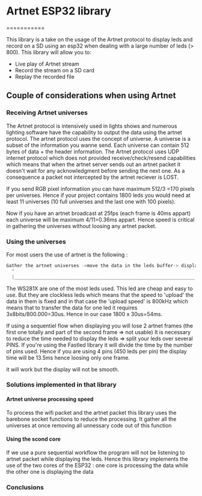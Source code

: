 #  Artnet ESP32 library
===========

This library is a take on the usage of the Artnet protocol to display leds and record on a SD using an esp32 when dealing with a large number of leds (> 800). This library will allow you to:
* Live play of Artnet stream
* Record the stream on a SD card
* Replay the recorded file

## Couple of considerations when using Artnet 

### Receiving Artnet universes
The Artnet protocol is intensively used in lights shows and  numerous lighting software have the capability to output the data using the artnet protocol. The artnet protocol uses the concept of universe. A universe is a subset of the information you wanne send. Each universe can contain 512 bytes of data + the header information.
The Artnet protocol uses UDP internet protocol which does not provided receive/check/resend capabilities which means that when the artnet server sends out an artnet packet it doesn't wait for any acknowledgment before sending the next one. As a consequence a packet not intercepted  by the artnet reciever is LOST.

If you send RGB pixel informatiion you can have maximum 512/3 =170 pixels per universes. 
Hence if your project contains 1800 leds you would need at least 11 universes (10 full universes and the last one with 100 pixels).

Now if you have an artnet broadcast at 25fps (each frame is 40ms appart) each universe will be maximum 4/11=0.36ms appart.
Hence speed is critical in gathering the universes without loosing any artnet packet.

### Using the universes 
For most users the use of artnet is the following :
```C
Gather the artnet universes ->move the data in the leds buffer-> display the leds
  ^                                                                   |
  |___________________________________________________________________|
```
The WS281X are one of the most  leds used. This led are cheap and easy to use. But they are clockless leds which means that the speed to 'upload' the data in them is fixed and in that case the 'upload speed' is 800kHz  which means that to transfer the data for one led it requires 3x8bits/800.000=30us. Hence in our case 1800 x 30us=54ms.

If using a sequentiel flow when displaying  you will lose 2 artnet frames (the first one totally and part of the second frame => not usable)
It is necessary to reduce the time needed to display the leds => split your leds over several PINS. If you're using the Fastled library it will divide the time by the number of pins used. Hence if you are using 4 pins (450 leds per pin) the display time will be 13.5ms hence loosing only one frame.

it will work but the display will not be smooth.

### Solutions implemented in that library

#### Artnet universe processing speed
To process the wifi packet and the artnet packet this library uses the barebone socket functions to reduce the  processing. 
It gather all the universes at once removing all unnessary code out of this function

#### Using the scond core
If we use a pure sequential workflow the program will not be listening to artnet packet while displaying the leds. Hence this library implements the use of the two cores of the ESP32 : one core is processing the data while the other one is displaying the data

### Conclusions




